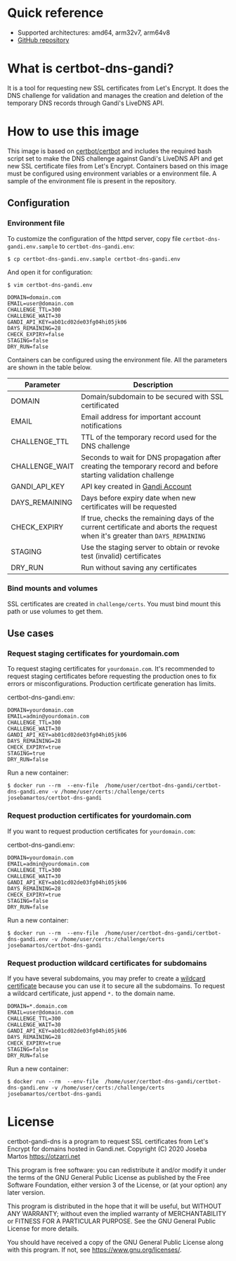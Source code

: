 # Quick reference

  - Supported architectures: amd64, arm32v7, arm64v8
  - [GitHub repository](https://github.com/josebamartos/certbot-dns-gandi)

# What is certbot-dns-gandi?

It is a tool for requesting new SSL certificates from Let's Encrypt. It does the DNS challenge for validation and manages the creation and deletion of the temporary DNS records through Gandi's LiveDNS API.

# How to use this image

This image is based on [certbot/certbot](https://hub.docker.com/r/certbot/certbot) and includes the required bash script set to make the DNS challenge against Gandi's LiveDNS API and get new SSL certificate files from Let's Encrypt. Containers based on this image must be configured using environment variables or a environment file. A sample of the environment file is present in the repository.

## Configuration

### Environment file

To customize the configuration of the httpd server, copy file `certbot-dns-gandi.env.sample` to `certbot-dns-gandi.env`: 

```console
$ cp certbot-dns-gandi.env.sample certbot-dns-gandi.env
```
And open it for configuration:
```console
$ vim certbot-dns-gandi.env
```

```console
DOMAIN=domain.com  
EMAIL=user@domain.com  
CHALLENGE_TTL=300  
CHALLENGE_WAIT=30  
GANDI_API_KEY=ab01cd02de03fg04hi05jk06  
DAYS_REMAINING=28
CHECK_EXPIRY=false
STAGING=false  
DRY_RUN=false  
```
Containers can be configured using the environment file. All the parameters are shown in the table below.

| Parameter      | Description |
| -------------  | ----------- |
| DOMAIN         | Domain/subdomain to be secured with SSL certificated   |
| EMAIL          | Email address for important account notifications      |
| CHALLENGE_TTL  | TTL of the temporary record used for the DNS challenge |
| CHALLENGE_WAIT | Seconds to wait for DNS propagation after creating the temporary record and before starting validation challenge |
| GANDI_API_KEY  | API key created in [Gandi Account](https://account.gandi.net/)         |
| DAYS_REMAINING | Days before expiry date when new certificates will be requested        |
| CHECK_EXPIRY   | If true, checks the remaining days of the current certificate and aborts the request when it's greater than `DAYS_REMAINING` |
| STAGING        | Use the staging server to obtain or revoke test (invalid) certificates |
| DRY_RUN        | Run without saving any certificates                                    |

### Bind mounts and volumes

SSL certificates are created in `challenge/certs`. You must bind mount this path or use volumes to get them.

## Use cases

### Request  staging certificates for yourdomain.com

To request staging certificates for `yourdomain.com`. It's recommended to request staging certificates before requesting the production ones to fix errors or misconfigurations. Production certificate generation has limits.

certbot-dns-gandi.env:

```console
DOMAIN=yourdomain.com
EMAIL=admin@yourdomain.com
CHALLENGE_TTL=300
CHALLENGE_WAIT=30
GANDI_API_KEY=ab01cd02de03fg04hi05jk06
DAYS_REMAINING=28
CHECK_EXPIRY=true
STAGING=true
DRY_RUN=false
```
Run a new container:

```console
$ docker run --rm  --env-file  /home/user/certbot-dns-gandi/certbot-dns-gandi.env -v /home/user/certs:/challenge/certs josebamartos/certbot-dns-gandi
```


### Request  production certificates for yourdomain.com

If you want to request production certificates for `yourdomain.com`:

certbot-dns-gandi.env:

```console
DOMAIN=yourdomain.com
EMAIL=admin@yourdomain.com
CHALLENGE_TTL=300
CHALLENGE_WAIT=30
GANDI_API_KEY=ab01cd02de03fg04hi05jk06
DAYS_REMAINING=28
CHECK_EXPIRY=true
STAGING=false
DRY_RUN=false
```
Run a new container:

```console
$ docker run --rm  --env-file  /home/user/certbot-dns-gandi/certbot-dns-gandi.env -v /home/user/certs:/challenge/certs josebamartos/certbot-dns-gandi
```

### Request  production wildcard certificates for subdomains

If you have several subdomains, you may prefer to create a [wildcard certificate](wikipedia) because you can use it to secure all the subdomains. To request a wildcard certificate, just append `*.` to the domain name.

```console
DOMAIN=*.domain.com
EMAIL=user@domain.com
CHALLENGE_TTL=300
CHALLENGE_WAIT=30
GANDI_API_KEY=ab01cd02de03fg04hi05jk06
DAYS_REMAINING=28
CHECK_EXPIRY=true
STAGING=false
DRY_RUN=false
```
Run a new container:

```console
$ docker run --rm  --env-file  /home/user/certbot-dns-gandi/certbot-dns-gandi.env -v /home/user/certs:/challenge/certs josebamartos/certbot-dns-gandi
```

# License
certbot-gandi-dns is a program to request SSL certificates from Let's Encrypt for domains hosted in Gandi.net.
Copyright (C) 2020  Joseba Martos <https://otzarri.net>

This program is free software: you can redistribute it and/or modify
it under the terms of the GNU General Public License as published by
the Free Software Foundation, either version 3 of the License, or
(at your option) any later version.

This program is distributed in the hope that it will be useful,
but WITHOUT ANY WARRANTY; without even the implied warranty of
MERCHANTABILITY or FITNESS FOR A PARTICULAR PURPOSE.  See the
GNU General Public License for more details.

You should have received a copy of the GNU General Public License
along with this program.  If not, see <https://www.gnu.org/licenses/>.
